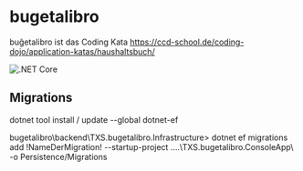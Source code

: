 # bugetalibro
buĝetalibro ist das Coding Kata https://ccd-school.de/coding-dojo/application-katas/haushaltsbuch/

![.NET Core](https://github.com/stefc/bugetalibro/workflows/.NET%20Core/badge.svg)


## Migrations
dotnet tool install / update --global dotnet-ef

bugetalibro\backend\TXS.bugetalibro.Infrastructure> dotnet ef migrations add !NameDerMigration! --startup-project ..\..\TXS.bugetalibro.ConsoleApp\ -o Persistence/Migrations